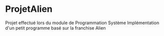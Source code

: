 # ProjetAlien
Projet effectué lors du module de Programmation Système
Implémentation d'un petit programme basé sur la franchise Alien
